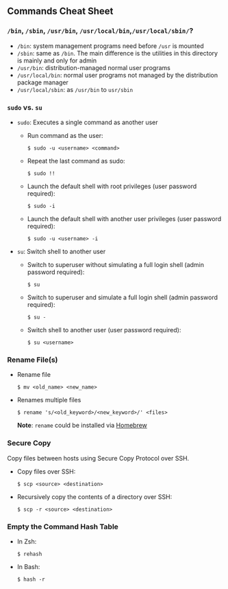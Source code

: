 ## Commands Cheat Sheet

### `/bin`, `/sbin`, `/usr/bin`, `/usr/local/bin`,`/usr/local/sbin/`?

* `/bin`: system management programs need before `/usr` is mounted
* `/sbin`: same as `/bin`. The main difference is the utilities in this directory is mainly and only for admin
* `/usr/bin`: distribution-managed normal user programs
* `/usr/local/bin`: normal user programs not managed by the distribution package manager
* `/usr/local/sbin`: as `/usr/bin` to `usr/sbin`

### `sudo` vs. `su`

* `sudo`: Executes a single command as another user

    * Run command as the user:

        ```
        $ sudo -u <username> <command>
        ```

    * Repeat the last command as sudo:

        ```
        $ sudo !!
        ```
    * Launch the default shell with root privileges (user password required):
 
        ```
        $ sudo -i
        ```

    * Launch the default shell with another user privileges (user password required):

        ```
        $ sudo -u <username> -i
        ```

* `su`: Switch shell to another user

    * Switch to superuser without simulating a full login shell (admin password required):

        ```
        $ su
        ```

    * Switch to superuser and simulate a full login shell (admin password required):

        ```
        $ su -
        ```

    * Switch shell to another user (user password required):

        ```
        $ su <username>
        ```

### Rename File(s)

* Rename file

    ```
    $ mv <old_name> <new_name>
    ```

* Renames multiple files

    ```
    $ rename 's/<old_keyword>/<new_keyword>/' <files>
    ```

    **Note**: `rename` could be installed via [Homebrew](https://brew.sh/)

### Secure Copy

Copy files between hosts using Secure Copy Protocol over SSH.

* Copy files over SSH:

    ```
    $ scp <source> <destination>
    ```

* Recursively copy the contents of a directory over SSH:

    ```
    $ scp -r <source> <destination>
    ```

### Empty the Command Hash Table

* In Zsh:

    ```
    $ rehash
    ```

* In Bash:

    ```
    $ hash -r
    ```
